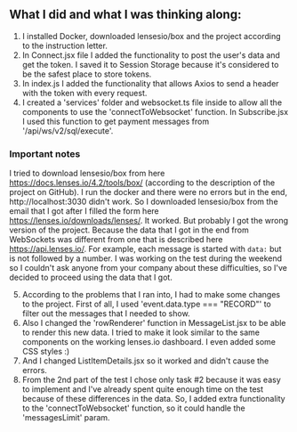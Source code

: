 
## What I did and what I was thinking along:

 1. I installed Docker, downloaded lensesio/box and the project according to the instruction letter.
 2. In Connect.jsx file I added the functionality to post the user's data and get the token. I saved it to Session Storage because it's considered to be the safest place to store tokens.  
 3. In index.js I added the functionality that allows Axios to send a header with the token with every request.
 4. I created a 'services' folder and websocket.ts file inside to allow all the components to use the 'connectToWebsocket' function. In Subscribe.jsx I used this function to get payment messages from '/api/ws/v2/sql/execute'.

### Important notes
I tried to download lensesio/box from here https://docs.lenses.io/4.2/tools/box/ (according to the description of the project on GitHub). I run the docker and there were no errors but in the end, http://localhost:3030 didn't work. So I downloaded lensesio/box from the email that I got after I filled the form here https://lenses.io/downloads/lenses/. It worked. But probably I got the wrong version of the project. Because the data that I got in the end from WebSockets was different from one that is described here https://api.lenses.io/. For example, each message is started with `data:` but is not followed by a number. I was working on the test during the weekend so I couldn't ask anyone from your company about these difficulties, so I've decided to proceed using the data that I got.

 5. According to the problems that I ran into, I had to make some changes to the project. First of all, I used 'event.data.type === "RECORD"' to filter out the messages that I needed to show. 
 6. Also I changed the 'rowRenderer' function in MessageList.jsx to be able to render this new data. I tried to make it look similar to the same components on the working lenses.io dashboard. I even added some CSS styles :) 
 7. And I changed ListItemDetails.jsx so it worked and didn't cause the errors.
 8. From the 2nd part of the test I chose only task #2 because it was easy to implement and I've already spent quite enough time on the test because of these differences in the data. So, I added extra functionality to the 'connectToWebsocket' function, so it could handle the 'messagesLimit' param.